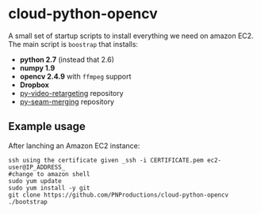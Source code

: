 cloud-python-opencv
===================

A small set of startup scripts to install everything we need on amazon EC2.
The main script is `boostrap` that installs:
 * **python 2.7** (instead that 2.6)
 * **numpy 1.9**
 * **opencv 2.4.9** with `ffmpeg` support
 * **Dropbox**
 * [py-video-retargeting][1] repository
 * [py-seam-merging][2] repository

[1]: https://github.com/PNProductions/py-video-retargeting
[2]: https://github.com/PNProductions/py-seam-merging

## Example usage
 After lanching an Amazon EC2 instance:
```shell
ssh using the certificate given _ssh -i CERTIFICATE.pem ec2-user@IP_ADDRESS_
#change to amazon shell
sudo yum update
sudo yum install -y git
git clone https://github.com/PNProductions/cloud-python-opencv
./bootstrap
```
